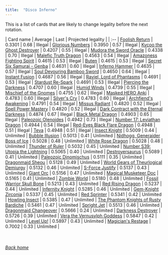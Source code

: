 ```yaml
---
title:  "Disco Inferno"
---
```


This is a list of cards that are likely to change legality before the next rotation.

| Card name | Average | Last | Projected legality |
| :-- |
[Foolish Return](https://db.ygoprodeck.com/card/?search=Foolish%20Return) | 0.3301 | 0.68 | Illegal |
[Glorious Numbers](https://db.ygoprodeck.com/card/?search=Glorious%20Numbers) | 0.3950 | 0.57 | Illegal |
[Kycoo the Ghost Destroyer](https://db.ygoprodeck.com/card/?search=Kycoo%20the%20Ghost%20Destroyer) | 0.4207 | 0.55 | Illegal |
[Mudora the Sword Oracle](https://db.ygoprodeck.com/card/?search=Mudora%20the%20Sword%20Oracle) | 0.4338 | 0.70 | Illegal |
[Malefic Truth Dragon](https://db.ygoprodeck.com/card/?search=Malefic%20Truth%20Dragon) | 0.4563 | 0.54 | Illegal |
[Amazoness Fighting Spirit](https://db.ygoprodeck.com/card/?search=Amazoness%20Fighting%20Spirit) | 0.4615 | 0.53 | Illegal |
[Buten](https://db.ygoprodeck.com/card/?search=Buten) | 0.4615 | 0.53 | Illegal |
[Secret Six Samurai - Genba](https://db.ygoprodeck.com/card/?search=Secret%20Six%20Samurai%20-%20Genba) | 0.4631 | 0.60 | Illegal |
[Inferno Hammer](https://db.ygoprodeck.com/card/?search=Inferno%20Hammer) | 0.4635 | 0.57 | Illegal |
[Soul Devouring Bamboo Sword](https://db.ygoprodeck.com/card/?search=Soul%20Devouring%20Bamboo%20Sword) | 0.4650 | 0.64 | Illegal |
[Instant Fusion](https://db.ygoprodeck.com/card/?search=Instant%20Fusion) | 0.4687 | 0.56 | Illegal |
[Raviel, Lord of Phantasms](https://db.ygoprodeck.com/card/?search=Raviel,%20Lord%20of%20Phantasms) | 0.4691 | 0.53 | Illegal |
[Stardust Re-Spark](https://db.ygoprodeck.com/card/?search=Stardust%20Re-Spark) | 0.4691 | 0.53 | Illegal |
[Piercing the Darkness](https://db.ygoprodeck.com/card/?search=Piercing%20the%20Darkness) | 0.4707 | 0.60 | Illegal |
[Humid Winds](https://db.ygoprodeck.com/card/?search=Humid%20Winds) | 0.4739 | 0.55 | Illegal |
[Mischief of the Gnomes](https://db.ygoprodeck.com/card/?search=Mischief%20of%20the%20Gnomes) | 0.4755 | 0.62 | Illegal |
[Masked HERO Anki](https://db.ygoprodeck.com/card/?search=Masked%20HERO%20Anki) | 0.4783 | 0.60 | Illegal |
[Silver's Cry](https://db.ygoprodeck.com/card/?search=Silver's%20Cry) | 0.4783 | 0.60 | Illegal |
[Archfiend's Awakening](https://db.ygoprodeck.com/card/?search=Archfiend's%20Awakening) | 0.4791 | 0.54 | Illegal |
[Missus Radiant](https://db.ygoprodeck.com/card/?search=Missus%20Radiant) | 0.4820 | 0.52 | Illegal |
[Spell Power Mastery](https://db.ygoprodeck.com/card/?search=Spell%20Power%20Mastery) | 0.4820 | 0.52 | Illegal |
[Dark Contract with the Eternal Darkness](https://db.ygoprodeck.com/card/?search=Dark%20Contract%20with%20the%20Eternal%20Darkness) | 0.4874 | 0.67 | Illegal |
[Black Metal Dragon](https://db.ygoprodeck.com/card/?search=Black%20Metal%20Dragon) | 0.4903 | 0.65 | Illegal |
[Paleozoic Olenoides](https://db.ygoprodeck.com/card/?search=Paleozoic%20Olenoides) | 0.4942 | 0.73 | Illegal |
[Number 17: Leviathan Dragon](https://db.ygoprodeck.com/card/?search=Number%2017:%20Leviathan%20Dragon) | 0.4944 | 0.54 | Illegal |
[Red-Eyes Black Flare Dragon](https://db.ygoprodeck.com/card/?search=Red-Eyes%20Black%20Flare%20Dragon) | 0.4948 | 0.51 | Illegal |
[Teva](https://db.ygoprodeck.com/card/?search=Teva) | 0.4948 | 0.51 | Illegal |
[Insect Knight](https://db.ygoprodeck.com/card/?search=Insect%20Knight) | 0.5009 | 0.44 | Unlimited |
[Bubble Illusion](https://db.ygoprodeck.com/card/?search=Bubble%20Illusion) | 0.5013 | 0.41 | Unlimited |
[Nidhogg, Generaider Boss of Ice](https://db.ygoprodeck.com/card/?search=Nidhogg,%20Generaider%20Boss%20of%20Ice) | 0.5028 | 0.48 | Unlimited |
[White Rose Dragon](https://db.ygoprodeck.com/card/?search=White%20Rose%20Dragon) | 0.5028 | 0.48 | Unlimited |
[Thunder of Ruler](https://db.ygoprodeck.com/card/?search=Thunder%20of%20Ruler) | 0.5032 | 0.45 | Unlimited |
[Number S39: Utopia the Lightning](https://db.ygoprodeck.com/card/?search=Number%20S39:%20Utopia%20the%20Lightning) | 0.5065 | 0.40 | Unlimited |
[Destroyersaurus](https://db.ygoprodeck.com/card/?search=Destroyersaurus) | 0.5089 | 0.41 | Unlimited |
[Paleozoic Dinomischus](https://db.ygoprodeck.com/card/?search=Paleozoic%20Dinomischus) | 0.5111 | 0.35 | Unlimited |
[Dragonmaid Sheou](https://db.ygoprodeck.com/card/?search=Dragonmaid%20Sheou) | 0.5128 | 0.49 | Unlimited |
[World Gears of Theurlogical Demiurgy](https://db.ygoprodeck.com/card/?search=World%20Gears%20of%20Theurlogical%20Demiurgy) | 0.5132 | 0.46 | Unlimited |
[S-Force Justify](https://db.ygoprodeck.com/card/?search=S-Force%20Justify) | 0.5137 | 0.43 | Unlimited |
[Giant Orc](https://db.ygoprodeck.com/card/?search=Giant%20Orc) | 0.5156 | 0.47 | Unlimited |
[Magical Musketeer Doc](https://db.ygoprodeck.com/card/?search=Magical%20Musketeer%20Doc) | 0.5165 | 0.41 | Unlimited |
[Zombie World](https://db.ygoprodeck.com/card/?search=Zombie%20World) | 0.5180 | 0.48 | Unlimited |
[Fossil Warrior Skull Bone](https://db.ygoprodeck.com/card/?search=Fossil%20Warrior%20Skull%20Bone) | 0.5213 | 0.43 | Unlimited |
[Red Rising Dragon](https://db.ygoprodeck.com/card/?search=Red%20Rising%20Dragon) | 0.5237 | 0.44 | Unlimited |
[Infernity Knight](https://db.ygoprodeck.com/card/?search=Infernity%20Knight) | 0.5285 | 0.46 | Unlimited |
[Gem-Knight Zirconia](https://db.ygoprodeck.com/card/?search=Gem-Knight%20Zirconia) | 0.5337 | 0.45 | Unlimited |
[Red Sprinter](https://db.ygoprodeck.com/card/?search=Red%20Sprinter) | 0.5341 | 0.42 | Unlimited |
[Howling Insect](https://db.ygoprodeck.com/card/?search=Howling%20Insect) | 0.5385 | 0.47 | Unlimited |
[The Phantom Knights of Rusty Bardiche](https://db.ygoprodeck.com/card/?search=The%20Phantom%20Knights%20of%20Rusty%20Bardiche) | 0.5461 | 0.47 | Unlimited |
[Spright Jet](https://db.ygoprodeck.com/card/?search=Spright%20Jet) | 0.5513 | 0.46 | Unlimited |
[Dragonmaid Changeover](https://db.ygoprodeck.com/card/?search=Dragonmaid%20Changeover) | 0.5666 | 0.24 | Unlimited |
[Darkness Destroyer](https://db.ygoprodeck.com/card/?search=Darkness%20Destroyer) | 0.5726 | 0.39 | Unlimited |
[Vera the Vernusylph Goddess](https://db.ygoprodeck.com/card/?search=Vera%20the%20Vernusylph%20Goddess) | 0.5847 | 0.42 | Unlimited |
[Level Up!](https://db.ygoprodeck.com/card/?search=Level%20Up!) | 0.5897 | 0.43 | Unlimited |
[Magician's Restage](https://db.ygoprodeck.com/card/?search=Magician's%20Restage) | 0.7002 | 0.33 | Unlimited |

<br>

###### [Back home](index)
